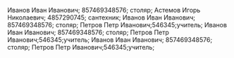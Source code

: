 Иванов Иван Иванович; 857469348576; столяр;
Астемов Игорь Николаевич;  4857290745;  сантехник;
Иванов Иван Иванович; 857469348576; столяр;
Петров Петр Иванович;546345;учитель;
Иванов Иван Иванович; 857469348576; столяр;
Петров Петр Иванович;546345;учитель;
Иванов Иван Иванович; 857469348576; столяр;
Петров Петр Иванович;546345;учитель;